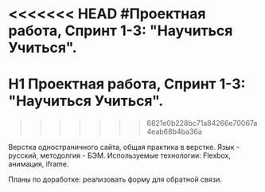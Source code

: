 <<<<<<< HEAD
#Проектная работа, Спринт 1-3: "Научиться Учиться".
=======
# H1 Проектная работа, Спринт 1-3: "Научиться Учиться".
>>>>>>> 6821e0b228bc71a84266e70067a4eab68b4ba36a

Верстка одностраничного сайта, общая практика в верстке.
Язык - русский, методолгия - БЭМ.
Используемые технологии: Flexbox, анимация, iframe.

Планы по доработке: реализовать форму для обратной связи.